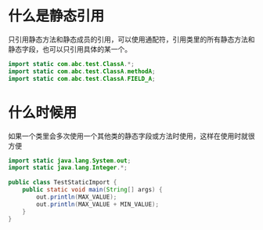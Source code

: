 # 什么是静态引用
只引用静态方法和静态成员的引用，可以使用通配符，引用类里的所有静态方法和静态字段，也可以只引用具体的某一个。
```java
import static com.abc.test.ClassA.*;
import static com.abc.test.ClassA.methodA;
import static com.abc.test.ClassA.FIELD_A;
```

# 什么时候用
如果一个类里会多次使用一个其他类的静态字段或方法时使用，这样在使用时就很方便
```java
import static java.lang.System.out; 
import static java.lang.Integer.*; 
 
public class TestStaticImport { 
    public static void main(String[] args) { 
        out.println(MAX_VALUE); 
        out.println(MAX_VALUE + MIN_VALUE); 
    } 
}
```

